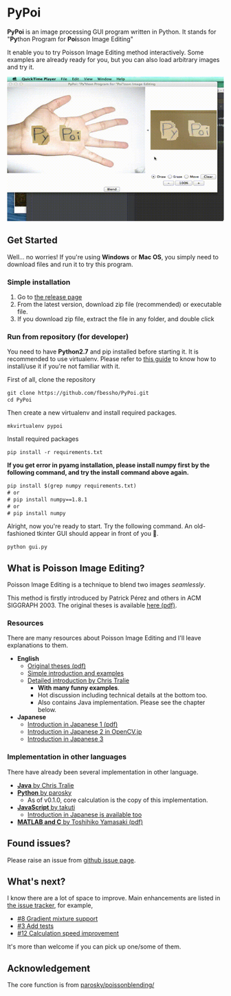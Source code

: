 # PyPoi
**PyPoi** is an image processing GUI program written in Python. It stands for "**Py**thon Program for **Poi**sson Image Editing"

It enable you to try Poisson Image Editing method interactively.
Some examples are already ready for you, but you can also load arbitrary images and try it.

![demo gif](images/demo.gif)

## Get Started
Well... no worries! If you're using **Windows** or **Mac OS**, you simply need to download files and run it to try this program.

### Simple installation
1. Go to [the release page](https://github.com/fbessho/PyPoi/releases)
2. From the latest version, download zip file (recommended) or executable file.
3. If you download zip file, extract the file in any folder, and double click

### Run from repository (for developer)
You need to have **Python2.7** and pip installed before starting it.
It is recommended to use virtualenv. Please refer to [this guide](http://docs.python-guide.org/en/latest/dev/virtualenvs/
) to know how to install/use it if you're not familiar with it.

First of all, clone the repository
```
git clone https://github.com/fbessho/PyPoi.git
cd PyPoi
```
Then create a new virtualenv and install required packages.
```
mkvirtualenv pypoi
```
Install required packages
```
pip install -r requirements.txt
```
**If you get error in pyamg installation, please install numpy first by the following command, and try the install command above again.**
```
pip install $(grep numpy requirements.txt)
# or
# pip install numpy==1.8.1
# or
# pip install numpy
```
Alright, now you're ready to start. Try the following command.
An old-fashioned tkinter GUI should appear in front of you :beer:.
```
python gui.py
```


## What is Poisson Image Editing?
Poisson Image Editing is a technique to blend two images _seamlessly_.

This method is firstly introduced by Patrick Pérez and others in ACM SIGGRAPH 2003.
The original theses is available
[here (pdf)](http://www.cs.princeton.edu/courses/archive/fall10/cos526/papers/perez03.pdf).

### Resources
There are many resources about Poisson Image Editing and I'll leave explanations to them.

* **English**
  * [Original theses (pdf)](http://www.cs.princeton.edu/courses/archive/fall10/cos526/papers/perez03.pdf)
  * [Simple introduction and examples](http://cs.brown.edu/courses/csci1950-g/results/proj2/pdoran/index.html)
  * [Detailed introduction by Chris Tralie](http://www.ctralie.com/Teaching/PoissonImageEditing/)
    * **With many funny examples**.
    * Hot discussion including technical details at the bottom too.
    * Also contains Java implementation. Please see the chapter below.
* **Japanese**
  * [Introduction in Japanese 1 (pdf)](https://www.hal.t.u-tokyo.ac.jp/paper/2010/Journal_12.pdf)
  * [Introduction in Japanese 2 in OpenCV.jp](http://opencv.jp/opencv2-x-samples/poisson-blending)
  * [Introduction in Japanese 3](http://blog.takuti.me/2013/12/poisson-image-blending/)

### Implementation in other languages
There have already been several implementation in other language.
* [**Java** by Chris Tralie](http://www.ctralie.com/Teaching/PoissonImageEditing/#tryit)
* [**Python** by parosky](https://github.com/parosky/poissonblending/)
  *  As of v0.1.0, core calculation is the copy of this implementation.
* [**JavaScript** by takuti](http://takuti.me/dev/poisson/demo/)
  * [Introduction in Japanese is available too](http://blog.takuti.me/2013/12/poisson-image-blending/)
* [**MATLAB and C** by Toshihiko Yamasaki (pdf)](https://www.hal.t.u-tokyo.ac.jp/paper/2010/Journal_12.pdf)

## Found issues?
Please raise an issue from [github issue page](https://github.com/fbessho/PyPoi/issues).

## What's next?
I know there are a lot of space to improve.
Main enhancements are listed in [the issue tracker](https://github.com/fbessho/PyPoi/issues), for example,
* [#8  Gradient mixture support](https://github.com/fbessho/PyPoi/issues/8)
* [#3  Add tests](https://github.com/fbessho/PyPoi/issues/3)
* [#12 Calculation speed improvement](https://github.com/fbessho/PyPoi/issues/12)

It's more than welcome if you can pick up one/some of them.

## Acknowledgement
The core function is from [parosky/poissonblending/](https://github.com/parosky/poissonblending/)
